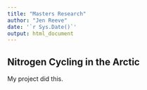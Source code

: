 ```yaml
---
title: "Masters Research"
author: "Jen Reeve"
date: '`r Sys.Date()`'
output: html_document
---
```


## Nitrogen Cycling in the Arctic
My project did this.
